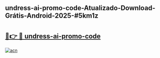 ## undress-ai-promo-code-Atualizado-Download-Grátis-Android-2025-#5km1z

# <h2><a href="https://ainizakaria.my?title=undress-ai-promo-code&ref=20M">🔗👉 🔴 undress-ai-promo-code</a></h2>

[![acn](https://github.com/user-attachments/assets/0f9c940e-d8b0-45ae-aac7-cd30a18b3e1c)](https://ainizakaria.my?title=undress-ai-promo-code&ref=20M)

